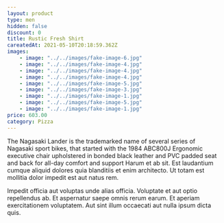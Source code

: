```yaml
---
layout: product
type: men
hidden: false
discount: 0
title: Rustic Fresh Shirt
careatedAt: 2021-05-10T20:18:59.362Z
images:
    - image: "../../images/fake-image-6.jpg"
    - image: "../../images/fake-image-4.jpg"
    - image: "../../images/fake-image-4.jpg"
    - image: "../../images/fake-image-4.jpg"
    - image: "../../images/fake-image-5.jpg"
    - image: "../../images/fake-image-3.jpg"
    - image: "../../images/fake-image-1.jpg"
    - image: "../../images/fake-image-5.jpg"
    - image: "../../images/fake-image-1.jpg"
price: 603.00
category: Pizza
---
```

The Nagasaki Lander is the trademarked name of several series of Nagasaki sport bikes, that started with the 1984 ABC800J
Ergonomic executive chair upholstered in bonded black leather and PVC padded seat and back for all-day comfort and support
Harum et ab sit. Est laudantium cumque aliquid dolores quia blanditiis et enim architecto. Ut totam est mollitia dolor impedit est aut natus rem.
 Impedit officia aut voluptas unde alias officia. Voluptate et aut optio repellendus ab. Et aspernatur saepe omnis rerum earum. Et aperiam exercitationem voluptatem. Aut sint illum occaecati aut nulla ipsum dicta quis.
